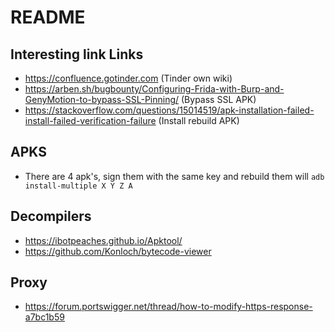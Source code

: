 # README
## Interesting link Links

* https://confluence.gotinder.com (Tinder own wiki)
* https://arben.sh/bugbounty/Configuring-Frida-with-Burp-and-GenyMotion-to-bypass-SSL-Pinning/ (Bypass SSL APK)
* https://stackoverflow.com/questions/15014519/apk-installation-failed-install-failed-verification-failure (Install rebuild APK)

## APKS
* There are 4 apk's, sign them with the same key and rebuild them will 
```adb install-multiple X Y Z A ```

## Decompilers 
* https://ibotpeaches.github.io/Apktool/
* https://github.com/Konloch/bytecode-viewer

## Proxy 
* https://forum.portswigger.net/thread/how-to-modify-https-response-a7bc1b59

